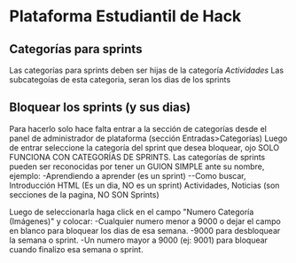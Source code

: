 Plataforma Estudiantil de Hack
==============================

Categorías para sprints
-----------------------
Las categorías para sprints deben ser hijas de la categoría *Actividades*
Las subcategoías de esta categoria, seran los dias de los sprints

Bloquear los sprints (y sus dias)
--------------------
Para hacerlo solo hace falta entrar a la sección de categorías desde el panel de administrador de plataforma (sección Entradas>Categorías)
Luego de entrar seleccione la categoría del sprint que desea bloquear, ojo SOLO FUNCIONA CON CATEGORÍAS DE SPRINTS.
Las categorías de sprints pueden ser reconocidas por tener un GUION SIMPLE ante su nombre, ejemplo:
-Aprendiendo a aprender (es un sprint)
--Como buscar, Introducción HTML (Es un dia, NO es un sprint)
Actividades, Noticias (son secciones de la pagina, NO SON Sprints)

Luego de seleccionarla haga click en el campo "Numero Categoría (Imágenes)" y colocar:
-Cualquier numero menor a 9000 o dejar el campo en blanco para bloquear los dias de esa semana.
-9000 para desbloquear la semana o sprint.
-Un numero mayor a 9000 (ej: 9001) para bloquear cuando finalizo esa semana o sprint.
